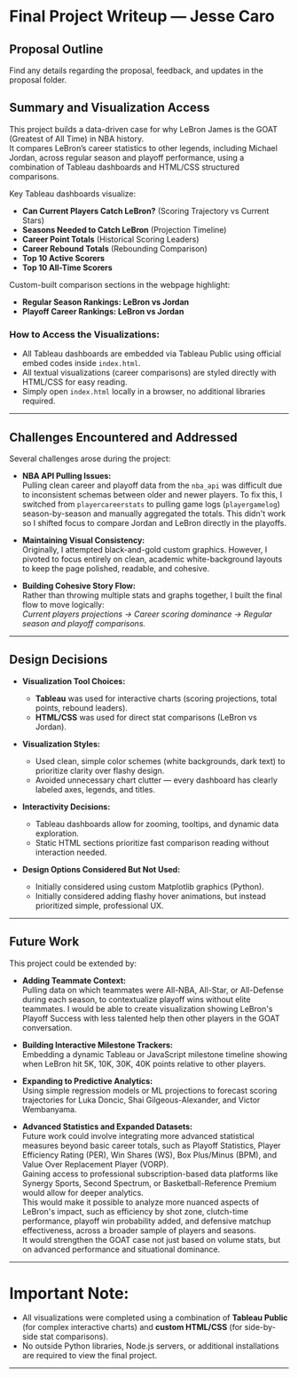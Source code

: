# Final Project Writeup — Jesse Caro

## Proposal Outline

Find any details regarding the proposal, feedback, and updates in the proposal folder.

## Summary and Visualization Access

This project builds a data-driven case for why LeBron James is the GOAT (Greatest of All Time) in NBA history.  
It compares LeBron’s career statistics to other legends, including Michael Jordan, across regular season and playoff performance, using a combination of Tableau dashboards and HTML/CSS structured comparisons.

Key Tableau dashboards visualize:

- **Can Current Players Catch LeBron?** (Scoring Trajectory vs Current Stars)
- **Seasons Needed to Catch LeBron** (Projection Timeline)
- **Career Point Totals** (Historical Scoring Leaders)
- **Career Rebound Totals** (Rebounding Comparison)
- **Top 10 Active Scorers**
- **Top 10 All-Time Scorers**

Custom-built comparison sections in the webpage highlight:

- **Regular Season Rankings: LeBron vs Jordan**
- **Playoff Career Rankings: LeBron vs Jordan**

### How to Access the Visualizations:

- All Tableau dashboards are embedded via Tableau Public using official embed codes inside `index.html`.
- All textual visualizations (career comparisons) are styled directly with HTML/CSS for easy reading.
- Simply open `index.html` locally in a browser, no additional libraries required.

---

## Challenges Encountered and Addressed

Several challenges arose during the project:

- **NBA API Pulling Issues:**  
  Pulling clean career and playoff data from the `nba_api` was difficult due to inconsistent schemas between older and newer players. To fix this, I switched from `playercareerstats` to pulling game logs (`playergamelog`) season-by-season and manually aggregated the totals.
  This didn't work so I shifted focus to compare Jordan and LeBron directly in the playoffs.

- **Maintaining Visual Consistency:**  
  Originally, I attempted black-and-gold custom graphics. However, I pivoted to focus entirely on clean, academic white-background layouts to keep the page polished, readable, and cohesive.

- **Building Cohesive Story Flow:**  
  Rather than throwing multiple stats and graphs together, I built the final flow to move logically:  
  _Current players projections → Career scoring dominance → Regular season and playoff comparisons._

---

## Design Decisions

- **Visualization Tool Choices:**

  - **Tableau** was used for interactive charts (scoring projections, total points, rebound leaders).
  - **HTML/CSS** was used for direct stat comparisons (LeBron vs Jordan).

- **Visualization Styles:**

  - Used clean, simple color schemes (white backgrounds, dark text) to prioritize clarity over flashy design.
  - Avoided unnecessary chart clutter — every dashboard has clearly labeled axes, legends, and titles.

- **Interactivity Decisions:**

  - Tableau dashboards allow for zooming, tooltips, and dynamic data exploration.
  - Static HTML sections prioritize fast comparison reading without interaction needed.

- **Design Options Considered But Not Used:**
  - Initially considered using custom Matplotlib graphics (Python).
  - Initially considered adding flashy hover animations, but instead prioritized simple, professional UX.

---

## Future Work

This project could be extended by:

- **Adding Teammate Context:**  
  Pulling data on which teammates were All-NBA, All-Star, or All-Defense during each season, to contextualize playoff wins without elite teammates. I would be able to create visualization showing LeBron's Playoff Success with less talented help then other players in the
  GOAT conversation.

- **Building Interactive Milestone Trackers:**  
  Embedding a dynamic Tableau or JavaScript milestone timeline showing when LeBron hit 5K, 10K, 30K, 40K points relative to other players.

- **Expanding to Predictive Analytics:**  
  Using simple regression models or ML projections to forecast scoring trajectories for Luka Doncic, Shai Gilgeous-Alexander, and Victor Wembanyama.

- **Advanced Statistics and Expanded Datasets:**  
  Future work could involve integrating more advanced statistical measures beyond basic career totals, such as Playoff Statistics, Player Efficiency Rating (PER), Win Shares (WS), Box Plus/Minus (BPM), and Value Over Replacement Player (VORP).  
  Gaining access to professional subscription-based data platforms like Synergy Sports, Second Spectrum, or Basketball-Reference Premium would allow for deeper analytics.  
  This would make it possible to analyze more nuanced aspects of LeBron's impact, such as efficiency by shot zone, clutch-time performance, playoff win probability added, and defensive matchup effectiveness, across a broader sample of players and seasons.  
  It would strengthen the GOAT case not just based on volume stats, but on advanced performance and situational dominance.

---

# Important Note:

- All visualizations were completed using a combination of **Tableau Public** (for complex interactive charts) and **custom HTML/CSS** (for side-by-side stat comparisons).
- No outside Python libraries, Node.js servers, or additional installations are required to view the final project.

---
